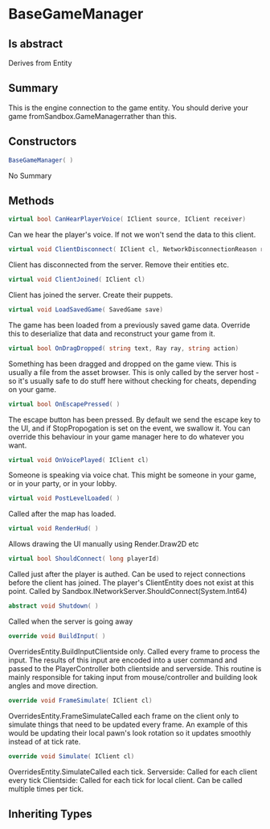 # BaseGameManager

## Is abstract
Derives from Entity

## Summary

This is the engine connection to the game entity.
You should derive your game fromSandbox.GameManagerrather than this.
## Constructors

```c#
BaseGameManager( ) 
```
No Summary
## Methods

```c#
virtual bool CanHearPlayerVoice( IClient source, IClient receiver) 
```
Can we hear the player's voice. If not we won't send the data to this client.
```c#
virtual void ClientDisconnect( IClient cl, NetworkDisconnectionReason reason) 
```
Client has disconnected from the server. Remove their entities etc.
```c#
virtual void ClientJoined( IClient cl) 
```
Client has joined the server. Create their puppets.
```c#
virtual void LoadSavedGame( SavedGame save) 
```
The game has been loaded from a previously saved game data. Override this to deserialize that data
and reconstruct your game from it.
```c#
virtual bool OnDragDropped( string text, Ray ray, string action) 
```
Something has been dragged and dropped on the game view. This is usually a file
from the asset browser. This is only called by the server host - so it's usually
safe to do stuff here without checking for cheats, depending on your game.
```c#
virtual bool OnEscapePressed( ) 
```
The escape button has been pressed. By default we send the escape key to the UI, and
if StopPropogation is set on the event, we swallow it. You can override this behaviour
in your game manager here to do whatever you want.
```c#
virtual void OnVoicePlayed( IClient cl) 
```
Someone is speaking via voice chat. This might be someone in your game,
or in your party, or in your lobby.
```c#
virtual void PostLevelLoaded( ) 
```
Called after the map has loaded.
```c#
virtual void RenderHud( ) 
```
Allows drawing the UI manually using Render.Draw2D etc
```c#
virtual bool ShouldConnect( long playerId) 
```
Called just after the player is authed. Can be used to reject connections before the client has joined.
The player's ClientEntity does not exist at this point.
Called by Sandbox.INetworkServer.ShouldConnect(System.Int64)
```c#
abstract void Shutdown( ) 
```
Called when the server is going away
```c#
override void BuildInput( ) 
```
OverridesEntity.BuildInputClientside only. Called every frame to process the input.
The results of this input are encoded into a user command and passed to the PlayerController both clientside and serverside.
This routine is mainly responsible for taking input from mouse/controller and building look angles and move direction.
```c#
override void FrameSimulate( IClient cl) 
```
OverridesEntity.FrameSimulateCalled each frame on the client only to simulate things that need to be updated every frame. An example
of this would be updating their local pawn's look rotation so it updates smoothly instead of at tick rate.
```c#
override void Simulate( IClient cl) 
```
OverridesEntity.SimulateCalled each tick.
Serverside: Called for each client every tick
Clientside: Called for each tick for local client. Can be called multiple times per tick.
## Inheriting Types

